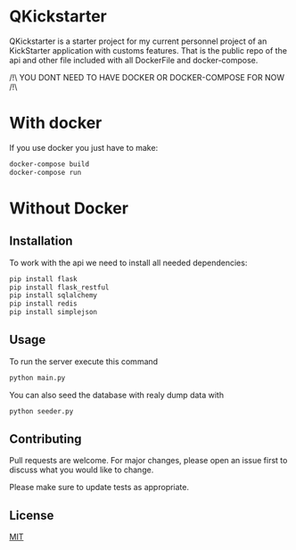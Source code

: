 # QKickstarter

QKickstarter is a starter project for my current personnel project of an KickStarter application with customs features.
That is the public repo of the api and other file included with all DockerFile and docker-compose.

/!\ YOU DONT NEED TO HAVE DOCKER OR DOCKER-COMPOSE FOR NOW /!\

# With docker 
If you use docker you just have to make:
```bash
docker-compose build
docker-compose run
```

# Without Docker

## Installation

To work with the api we need to install all needed dependencies:

```bash
pip install flask
pip install flask_restful
pip install sqlalchemy
pip install redis
pip install simplejson
```

## Usage

To run the server execute this command
```python
python main.py
```

You can also seed the database with realy dump data with
```python
python seeder.py
```


## Contributing
Pull requests are welcome. For major changes, please open an issue first to discuss what you would like to change.

Please make sure to update tests as appropriate.

## License
[MIT](https://choosealicense.com/licenses/mit/)
